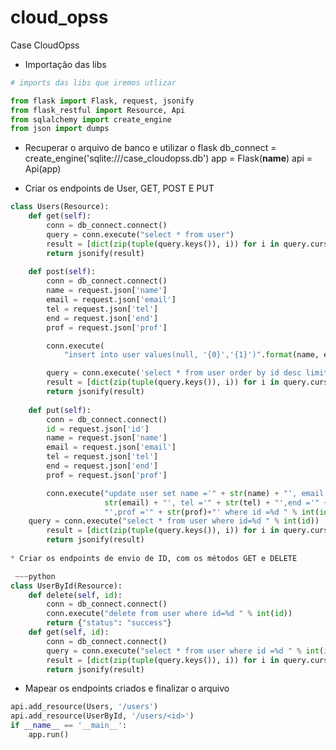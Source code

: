 # cloud_opss
Case CloudOpss

* Importação das libs  
~~~python
# imports das libs que iremos utlizar

from flask import Flask, request, jsonify
from flask_restful import Resource, Api
from sqlalchemy import create_engine
from json import dumps
~~~

* Recuperar o arquivo de banco e utilizar o flask
db_connect = create_engine('sqlite:///case_cloudopss.db')
app = Flask(__name__)
api = Api(app)

* Criar os endpoints de User, GET, POST E PUT

~~~python
class Users(Resource):
    def get(self):
        conn = db_connect.connect()
        query = conn.execute("select * from user")
        result = [dict(zip(tuple(query.keys()), i)) for i in query.cursor]
        return jsonify(result)
        
    def post(self):
        conn = db_connect.connect()
        name = request.json['name']
        email = request.json['email']
        tel = request.json['tel']
        end = request.json['end']
        prof = request.json['prof']

        conn.execute(
            "insert into user values(null, '{0}','{1}')".format(name, email,tel,end,prof))

        query = conn.execute('select * from user order by id desc limit 1')
        result = [dict(zip(tuple(query.keys()), i)) for i in query.cursor]
        return jsonify(result)
        
    def put(self):
        conn = db_connect.connect()
        id = request.json['id']
        name = request.json['name']
        email = request.json['email']
        tel = request.json['tel']
        end = request.json['end']
        prof = request.json['prof']

        conn.execute("update user set name ='" + str(name) + "', email ='" +
                     str(email) + "', tel ='" + str(tel) + "',end ='" + str(end) +
                     "',prof ='" + str(prof)+"' where id =%d " % int(id))
    query = conn.execute("select * from user where id=%d " % int(id))
        result = [dict(zip(tuple(query.keys()), i)) for i in query.cursor]
        return jsonify(result)
        
* Criar os endpoints de envio de ID, com os métodos GET e DELETE

 ~~~python
class UserById(Resource):
    def delete(self, id):
        conn = db_connect.connect()
        conn.execute("delete from user where id=%d " % int(id))
        return {"status": "success"}
    def get(self, id):
        conn = db_connect.connect()
        query = conn.execute("select * from user where id =%d " % int(id))
        result = [dict(zip(tuple(query.keys()), i)) for i in query.cursor]
        return jsonify(result)
~~~

* Mapear os endpoints criados e finalizar o arquivo
~~~python
api.add_resource(Users, '/users') 
api.add_resource(UserById, '/users/<id>') 
if __name__ == '__main__':
    app.run()
~~~

